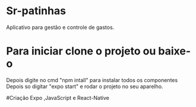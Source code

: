 # Sr-patinhas
Aplicativo para gestão e controle de gastos.


# Para iniciar clone o projeto ou baixe-o 
Depois digite no cmd "npm intall" para instalar todos os componentes
Depois so digitar "expo start" e rodar o projeto no seu aparelho.


#Criação 
Expo ,JavaScript e React-Native

